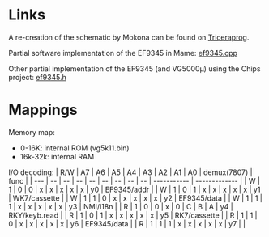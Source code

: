 # Links

A re-creation of the schematic by Mokona can be found on
[Triceraprog](https://www.triceraprog.fr/vg5000m-schemas-de-principe-mis-a-jour-en-v15.html).

Partial software implementation of the EF9345 in Mame:
[ef9345.cpp](https://github.com/mamedev/mame/blob/master/src/devices/video/ef9345.cpp)

Other partial implementation of the EF9345 (and VG5000µ) using the Chips project:
[ef9345.h](https://github.com/Mokona/chips/blob/vg5000/chips/ef9345.h)

# Mappings

Memory map:
- 0-16K: internal ROM (vg5k11.bin)
- 16k-32k: internal RAM

I/O decoding:
| R/W | A7 | A6 | A5 | A4 | A3 | A2 | A1 | A0 | demux(7807) | func          |
| --- | -- | -- | -- | -- | -- | -- | -- | -- | ----------- | ------------- |
| W   | 1  | 0  | 0  | x  | x  | x  | x  | x  | y0          | EF9345/addr   |
| W   | 1  | 0  | 1  | x  | x  | x  | x  | x  | y1          | WK7/cassette  |
| W   | 1  | 1  | 0  | x  | x  | x  | x  | x  | y2          | EF9345/data   |
| W   | 1  | 1  | 1  | x  | x  | x  | x  | x  | y3          | NMI/i18n      |
| R   | 1  | 0  | 0  | x  | 0  | C  | B  | A  | y4          | RKY/keyb.read |
| R   | 1  | 0  | 1  | x  | x  | x  | x  | x  | y5          | RK7/cassette  |
| R   | 1  | 1  | 0  | x  | x  | x  | x  | x  | y6          | EF9345/data   |
| R   | 1  | 1  | 1  | x  | x  | x  | x  | x  | y7          |               |
